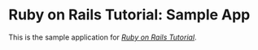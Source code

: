 # Ruby on Rails Tutorial: Sample App

This is the sample application for [*Ruby on Rails Tutorial*](http://railstutorial.org/).